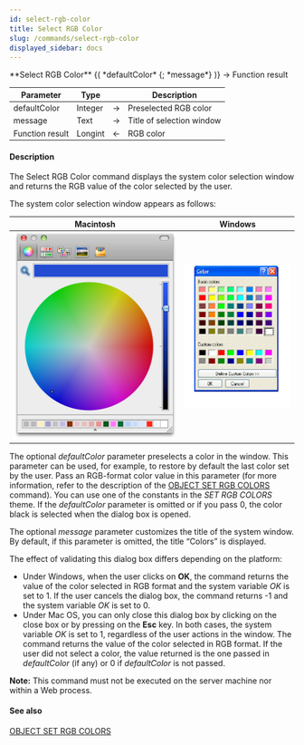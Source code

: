 ```yaml
---
id: select-rgb-color
title: Select RGB Color
slug: /commands/select-rgb-color
displayed_sidebar: docs
---
```


<!--REF #_command_.Select RGB Color.Syntax-->**Select RGB Color** {( *defaultColor* {; *message*} )} -> Function result<!-- END REF-->
<!--REF #_command_.Select RGB Color.Params-->
| Parameter | Type |  | Description |
| --- | --- | --- | --- |
| defaultColor | Integer | &#8594;  | Preselected RGB color |
| message | Text | &#8594;  | Title of selection window |
| Function result | Longint | &#8592; | RGB color |

<!-- END REF-->

#### Description 

<!--REF #_command_.Select RGB Color.Summary-->The Select RGB Color command displays the system color selection window and returns the RGB value of the color selected by the user.<!-- END REF-->

The system color selection window appears as follows:   

| **Macintosh**                                | **Windows**                                 |
| -------------------------------------------- | ------------------------------------------- |
| ![](../assets/en/commands/pict942577.fr.png) | ![](../assets/en/commands/pict43385.en.png) |

The optional *defaultColor* parameter preselects a color in the window. This parameter can be used, for example, to restore by default the last color set by the user. Pass an RGB-format color value in this parameter (for more information, refer to the description of the [OBJECT SET RGB COLORS](object-set-rgb-colors.md) command). You can use one of the constants in the *SET RGB COLORS* theme. If the *defaultColor* parameter is omitted or if you pass 0, the color black is selected when the dialog box is opened. 

The optional *message* parameter customizes the title of the system window. By default, if this parameter is omitted, the title “Colors” is displayed.

The effect of validating this dialog box differs depending on the platform:

* Under Windows, when the user clicks on **OK**, the command returns the value of the color selected in RGB format and the system variable *OK* is set to 1\. If the user cancels the dialog box, the command returns -1 and the system variable *OK* is set to 0.
* Under Mac OS, you can only close this dialog box by clicking on the close box or by pressing on the **Esc** key. In both cases, the system variable *OK* is set to 1, regardless of the user actions in the window. The command returns the value of the color selected in RGB format. If the user did not select a color, the value returned is the one passed in *defaultColor* (if any) or 0 if *defaultColor* is not passed.

**Note:** This command must not be executed on the server machine nor within a Web process.

#### See also 

[OBJECT SET RGB COLORS](object-set-rgb-colors.md)  